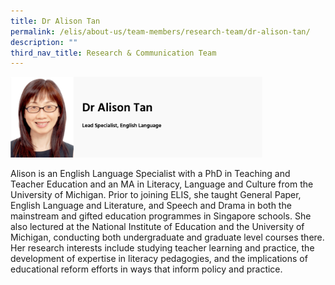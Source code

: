 ```yaml
---
title: Dr Alison Tan
permalink: /elis/about-us/team-members/research-team/dr-alison-tan/
description: ""
third_nav_title: Research & Communication Team
---
```

<img src="/images/dr%20alison%20tan.png" 
     style="width:80%">
		 
Alison is an English Language Specialist with a PhD in Teaching and Teacher Education and an MA in Literacy, Language and Culture from the University of Michigan. Prior to joining ELIS, she taught General Paper, English Language and Literature, and Speech and Drama in both the mainstream and gifted education programmes in Singapore schools. She also lectured at the National Institute of Education and the University of Michigan, conducting both undergraduate and graduate level courses there. Her research interests include studying teacher learning and practice, the development of expertise in literacy pedagogies, and the implications of educational reform efforts in ways that inform policy and practice.